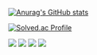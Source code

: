
[![Anurag's GitHub stats](https://github-readme-stats.vercel.app/api?username=ckstn0225&show_icons=true&theme=transparent)](https://github.com/anuraghazra/github-readme-stats)



[![Solved.ac Profile](http://mazassumnida.wtf/api/v2/generate_badge?boj=ckstn133)](https://solved.ac/ckstn133/)




<p style=>
  <img src="https://img.shields.io/badge/SpringBoot-A5E882?style=for-the-badge&logo=SpringBoot&logoColor=black">
  <img src="https://img.shields.io/badge/Docker-76CBFD?style=for-the-badge&logo=Docker&logoColor=black">
  <img src="https://img.shields.io/badge/My SQL-FBBB5B?style=for-the-badge&logo=MySQL&logoColor=black">
  <img src="https://img.shields.io/badge/AMAZON AWS-e61919?style=for-the-badge&logo=AMAZON AWS&logoColor=black">
</p>
